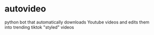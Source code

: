 # autovideo
python bot that automatically downloads Youtube videos and edits them into trending tiktok "styled" videos
